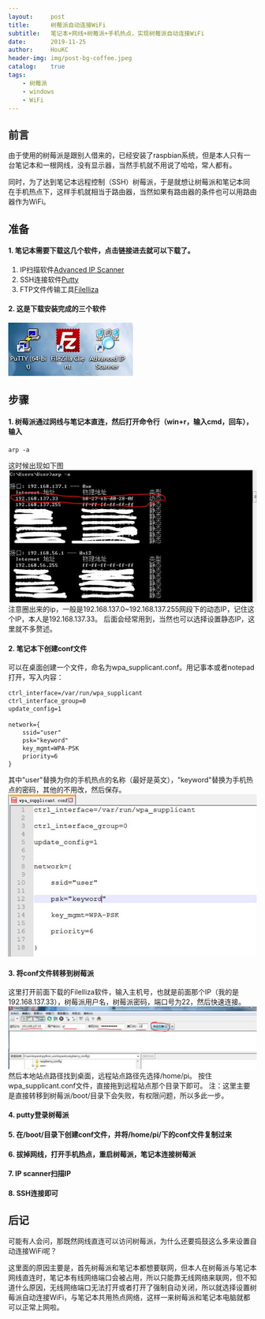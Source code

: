 ```yaml
---
layout:     post
title:      树莓派自动连接WiFi
subtitle:   笔记本+网线+树莓派+手机热点，实现树莓派自动连接WiFi
date:       2019-11-25
author:     HouKC
header-img: img/post-bg-coffee.jpeg
catalog:    true
tags:
    - 树莓派
    - windows
    - WiFi
---
```


## 前言
由于使用的树莓派是跟别人借来的，已经安装了raspbian系统，但是本人只有一台笔记本和一根网线，没有显示器，当然手机就不用说了哈哈，常人都有。

同时，为了达到笔记本远程控制（SSH）树莓派，于是就想让树莓派和笔记本同在手机热点下，这样手机就相当于路由器，当然如果有路由器的条件也可以用路由器作为WiFi。

## 准备
#### 1. 笔记本需要下载这几个软件，点击链接进去就可以下载了。
1. IP扫描软件[Advanced IP Scanner](https://advanced-ip-scanner.en.softonic.com/)
2. SSH连接软件[Putty](https://www.putty.org/)
3. FTP文件传输工具[Filelliza](https://filezilla-project.org/)

#### 2. 这是下载安装完成的三个软件
 ![三个软件](https://raw.githubusercontent.com/HouKC/houkc.github.io/master/img/piWifi-3software.jpg)
 
## 步骤
#### 1. 树莓派通过网线与笔记本直连，然后打开命令行（win+r，输入cmd，回车），输入

```
arp -a
```
这时候出现如下图
 ![ip](https://raw.githubusercontent.com/HouKC/houkc.github.io/master/img/piWifi-ip.jpg)
注意圈出来的ip，一般是192.168.137.0~192.168.137.255网段下的动态IP，记住这个IP，本人是192.168.137.33。
后面会经常用到，当然也可以选择设置静态IP，这里就不多赘述。

#### 2. 笔记本下创建conf文件
可以在桌面创建一个文件，命名为wpa_supplicant.conf。用记事本或者notepad打开，写入内容：
```
ctrl_interface=/var/run/wpa_supplicant
ctrl_interface_group=0
update_config=1

network={
	ssid="user"
	psk="keyword"
	key_mgmt=WPA-PSK
	priority=6
}
```
其中"user"替换为你的手机热点的名称（最好是英文），"keyword"替换为手机热点的密码，其他的不用改，然后保存。
 ![conf](https://raw.githubusercontent.com/HouKC/houkc.github.io/master/img/piWifi-conf.jpg)
#### 3. 将conf文件转移到树莓派
这里打开前面下载的Filelliza软件，输入主机号，也就是前面那个IP（我的是192.168.137.33），树莓派用户名，树莓派密码，端口号为22，然后快速连接。
 ![filelliza](https://raw.githubusercontent.com/HouKC/houkc.github.io/master/img/piWifi-filelliza.jpg)
然后本地站点路径找到桌面，远程站点路径先选择/home/pi。
按住wpa_supplicant.conf文件，直接拖到远程站点那个目录下即可。
注：这里主要是直接转移到树莓派/boot/目录下会失败，有权限问题，所以多此一步。

#### 4. putty登录树莓派
#### 5. 在/boot/目录下创建conf文件，并将/home/pi/下的conf文件复制过来
#### 6. 拔掉网线，打开手机热点，重启树莓派，笔记本连接树莓派
#### 7. IP scanner扫描IP
#### 8. SSH连接即可
## 后记
可能有人会问，那既然网线直连可以访问树莓派，为什么还要捣鼓这么多来设置自动连接WiFi呢？

这里面的原因主要是，首先树莓派和笔记本都想要联网，但本人在树莓派与笔记本网线直连时，笔记本有线网络端口会被占用，所以只能靠无线网络来联网，但不知道什么原因，无线网络端口无法打开或者打开了强制自动关闭，所以就选择设置树莓派自动连接WiFi，与笔记本共用热点网络，这样一来树莓派和笔记本电脑就都可以正常上网啦。